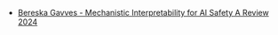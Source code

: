 - [Bereska Gavves - Mechanistic Interpretability for AI Safety A Review 2024](https://arxiv.org/abs/2404.14082)
